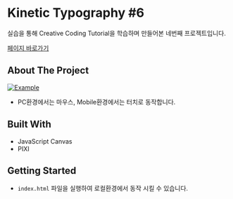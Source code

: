 # Kinetic Typography #6

실습을 통해 Creative Coding Tutorial을 학습하며 만들어본 네번째 프로젝트입니다.

[페이지 바로가기](https://mooyeon-choi.github.io/kinetic-typography-4/)

## About The Project

[![Example](./images/kinetic-typography-4-example.gif)](https://mooyeon-choi.github.io/kinetic-typography-4/)

* PC환경에서는 마우스, Mobile환경에서는 터치로 동작합니다.

## Built With

* JavaScript Canvas
* PIXI

## Getting Started

* `index.html` 파일을 실행하여 로컬환경에서 동작 시킬 수 있습니다.